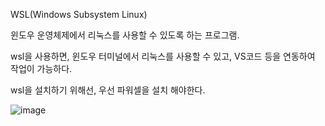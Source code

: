 WSL(Windows Subsystem Linux)

윈도우 운영체제에서 리눅스를 사용할 수 있도록 하는 프로그램.

wsl을 사용하면, 윈도우 터미널에서 리눅스를 사용할 수 있고, VS코드 등을 연동하여 작업이 가능하다.

wsl을 설치하기 위해선, 우선 파워셀을 설치 해야한다.

![image](https://github.com/mooner1213/SystemPgm/assets/162667655/d910ace3-45de-4b77-a3ad-0ab0a29d950e)
